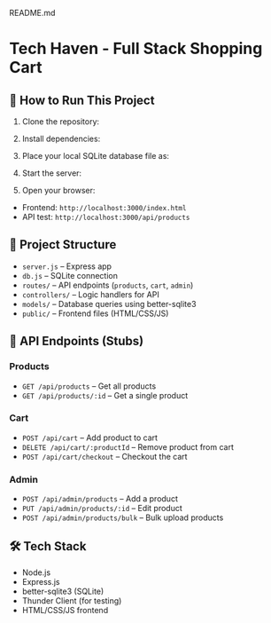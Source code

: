 README.md
# Tech Haven - Full Stack Shopping Cart

## 🚀 How to Run This Project

1. Clone the repository:

2. Install dependencies:

3. Place your local SQLite database file as:

4. Start the server:

5. Open your browser:
- Frontend: `http://localhost:3000/index.html`
- API test: `http://localhost:3000/api/products`

## 📁 Project Structure

- `server.js` – Express app
- `db.js` – SQLite connection
- `routes/` – API endpoints (`products`, `cart`, `admin`)
- `controllers/` – Logic handlers for API
- `models/` – Database queries using better-sqlite3
- `public/` – Frontend files (HTML/CSS/JS)

## 🧪 API Endpoints (Stubs)

### Products
- `GET /api/products` – Get all products
- `GET /api/products/:id` – Get a single product

### Cart
- `POST /api/cart` – Add product to cart
- `DELETE /api/cart/:productId` – Remove product from cart
- `POST /api/cart/checkout` – Checkout the cart

### Admin
- `POST /api/admin/products` – Add a product
- `PUT /api/admin/products/:id` – Edit product
- `POST /api/admin/products/bulk` – Bulk upload products

## 🛠 Tech Stack

- Node.js
- Express.js
- better-sqlite3 (SQLite)
- Thunder Client (for testing)
- HTML/CSS/JS frontend
